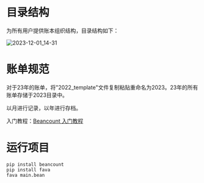 # 目录结构

为所有用户提供账本组织结构，目录结构如下：

![2023-12-01_14-31](https://daihaorui.oss-cn-hangzhou.aliyuncs.com/djangoblog/202312011432773.png)

# 账单规范

对于23年的账单，将"2022_template"文件复制粘贴重命名为2023。23年的所有账单存储于2023目录中。

以月进行记录，以年进行存档。

入门教程：[Beancount 入门教程](https://www.dhr2333.cn/article/2022/9/10/52.html)

# 运行项目

```shell
pip install beancount
pip install fava
fava main.bean
```
